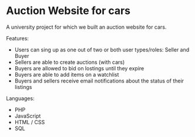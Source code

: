 # Auction Website for cars
A university project for which we built an auction website for cars.

Features:
- Users can sing up as one out of two or both user types/roles: Seller and Buyer
- Sellers are able to create auctions (with cars)
- Buyers are allowed to bid on lostings until they expire
- Buyers are able to add items on a watchlist
- Buyers and sellers receive email notifications about the status of their listings

Languages: 
- PHP
- JavaScript
- HTML / CSS
- SQL



